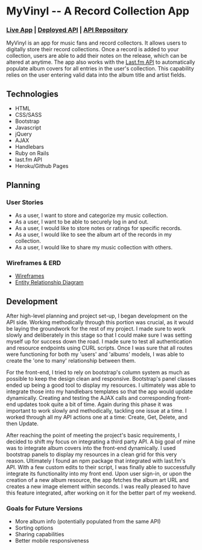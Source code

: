 # MyVinyl -- A Record Collection App

### [Live App](https://colekins.github.io/myvinyl/) | [Deployed API](https://gentle-fjord-76168.herokuapp.com/) | [API Repository](https://github.com/colekins/myvinyl_api)

MyVinyl is an app for music fans and record collectors. It allows users to digitally store their record collections. Once a record is added to your collection, users are able to add their notes on the release, which can be altered at anytime. The app also works with the [Last.fm API](https://www.last.fm/api) to automatically populate album covers for all entries in the user's collection. This capability relies on the user entering valid data into the album title and artist fields.

## Technologies

- HTML
- CSS/SASS
- Bootstrap
- Javascript
- jQuery
- AJAX
- Handlebars
- Ruby on Rails
- last.fm API
- Heroku/Github Pages

## Planning

### User Stories
- As a user, I want to store and categorize my music collection.
- As a user, I want to be able to securely log in and out.
- As a user, I would like to store notes or ratings for specific records.
- As a user, I would like to see the album art of the records in my collection.
- As a user, I would like to share my music collection with others.

### Wireframes & ERD

- [Wireframes](https://i.imgur.com/Au76j7m.jpg)
- [Entity Relationship Diagram](https://i.imgur.com/CUu7krU.jpg)

## Development
After high-level planning and project set-up, I began development on the API side. Working methodically through this portion was crucial, as it would be laying the groundwork for the rest of my project. I made sure to work slowly and deliberately in this stage so that I could make sure I was setting myself up for success down the road. I made sure to test all authentication and resource endpoints using CURL scripts. Once I was sure that all routes were functioning for both my 'users' and 'albums' models, I was able to create the 'one to many' relationship between them.

For the front-end, I tried to rely on bootstrap's column system as much as possible to keep the design clean and responsive. Bootstrap's panel classes ended up being a good tool to display my resources. I ultimately was able to integrate those into my handlebars templates so that the app would update dynamically. Creating and testing the AJAX calls and corresponding front-end updates took quite a bit of time. Again during this phase it was important to work slowly and methodically, tackling one issue at a time. I worked through all my API actions one at a time: Create, Get, Delete, and then Update.

After reaching the point of meeting the project's basic requirements, I decided to shift my focus on integrating a third party API. A big goal of mine was to integrate album covers into the front-end dynamically. I used bootstrap panels to display my resources in a clean grid for this very reason. Ultimately I found an npm package that integrated with last.fm's API. With a few custom edits to their script, I was finally able to successfully integrate its functionality into my front end. Upon user sign-in, or upon the creation of a new album resource, the app fetches the album art URL and creates a new image element within seconds. I was really pleased to have this feature integrated, after working on it for the better part of my weekend.

### Goals for Future Versions
- More album info (potentially populated from the same API)
- Sorting options
- Sharing capabilities
- Better mobile responsiveness
